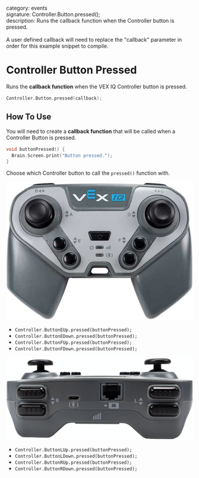 category: events  
signature: Controller.Button.pressed();  
description: Runs the callback function when the Controller button is pressed.<br /><br />A user defined callback will need to replace the "callback" parameter in order for this example snippet to compile.

# Controller Button Pressed

Runs the **callback function** when the VEX IQ Controller button is pressed.

```cpp
Controller.Button.pressed(callback);
```

## How To Use

You will need to create a **callback function** that will be called when a Controller Button is pressed.

```cpp
void buttonPressed() {
  Brain.Screen.print("Button pressed.");
}
```

Choose which Controller button to call the `pressed()` function with.

![controller_button_back](controller_button_front.jpg)

- `Controller.ButtonEUp.pressed(buttonPressed);`
- `Controller.ButtonEDown.pressed(buttonPressed);`
- `Controller.ButtonFUp.pressed(buttonPressed);`
- `Controller.ButtonFDown.pressed(buttonPressed);`

![controller_button_front](controller_button_back.png)

- `Controller.ButtonLUp.pressed(buttonPressed);`
- `Controller.ButtonLDown.pressed(buttonPressed);`
- `Controller.ButtonRUp.pressed(buttonPressed);`
- `Controller.ButtonRDown.pressed(buttonPressed);`

<advanced>
</advanced>